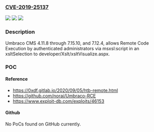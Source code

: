 ### [CVE-2019-25137](https://cve.mitre.org/cgi-bin/cvename.cgi?name=CVE-2019-25137)
![](https://img.shields.io/static/v1?label=Product&message=n%2Fa&color=blue)
![](https://img.shields.io/static/v1?label=Version&message=n%2Fa&color=blue)
![](https://img.shields.io/static/v1?label=Vulnerability&message=n%2Fa&color=brighgreen)

### Description

Umbraco CMS 4.11.8 through 7.15.10, and 7.12.4, allows Remote Code Execution by authenticated administrators via msxsl:script in an xsltSelection to developer/Xslt/xsltVisualize.aspx.

### POC

#### Reference
- https://0xdf.gitlab.io/2020/09/05/htb-remote.html
- https://github.com/noraj/Umbraco-RCE
- https://www.exploit-db.com/exploits/46153

#### Github
No PoCs found on GitHub currently.

